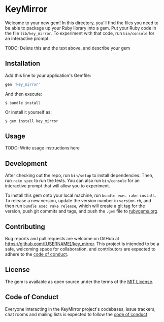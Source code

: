 # KeyMirror

Welcome to your new gem! In this directory, you'll find the files you need to be able to package up your Ruby library into a gem. Put your Ruby code in the file `lib/key_mirror`. To experiment with that code, run `bin/console` for an interactive prompt.

TODO: Delete this and the text above, and describe your gem

## Installation

Add this line to your application's Gemfile:

```ruby
gem 'key_mirror'
```

And then execute:

    $ bundle install

Or install it yourself as:

    $ gem install key_mirror

## Usage

TODO: Write usage instructions here

## Development

After checking out the repo, run `bin/setup` to install dependencies. Then, run `rake spec` to run the tests. You can also run `bin/console` for an interactive prompt that will allow you to experiment.

To install this gem onto your local machine, run `bundle exec rake install`. To release a new version, update the version number in `version.rb`, and then run `bundle exec rake release`, which will create a git tag for the version, push git commits and tags, and push the `.gem` file to [rubygems.org](https://rubygems.org).

## Contributing

Bug reports and pull requests are welcome on GitHub at https://github.com/[USERNAME]/key_mirror. This project is intended to be a safe, welcoming space for collaboration, and contributors are expected to adhere to the [code of conduct](https://github.com/[USERNAME]/key_mirror/blob/master/CODE_OF_CONDUCT.md).


## License

The gem is available as open source under the terms of the [MIT License](https://opensource.org/licenses/MIT).

## Code of Conduct

Everyone interacting in the KeyMirror project's codebases, issue trackers, chat rooms and mailing lists is expected to follow the [code of conduct](https://github.com/[USERNAME]/key_mirror/blob/master/CODE_OF_CONDUCT.md).
